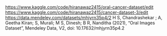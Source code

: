 https://www.kaggle.com/code/hiranawaz2415/oral-cancer-dataset/edit
https://www.kaggle.com/code/hiranawaz2415/cancer-dataset-3/edit
https://data.mendeley.com/datasets/mhjyrn35p4/2
H S, Chandrashekar ; A, Geetha Kiran; S, Murali; M S, Dinesh; B R, Nanditha  (2021), “Oral Images Dataset”, Mendeley Data, V2, doi: 10.17632/mhjyrn35p4.2
